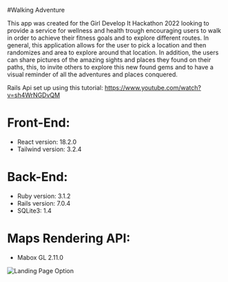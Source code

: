 #Walking Adventure

This app was created for the Girl Develop It Hackathon 2022 looking to provide a service for wellness and health trough encouraging users to walk in order to achieve their fitness goals and to explore different routes. In general, this application allows for the user to pick a location and then randomizes and area to explore around that location. In addition, the users can share pictures of the amazing sights and places they found on their paths, this, to invite others to explore this new found gems and to have a visual reminder of all the adventures and places conquered.

Rails Api set up using this tutorial:
https://www.youtube.com/watch?v=sh4WrNGDvQM

# Front-End: 
* React version: 18.2.0
* Tailwind version: 3.2.4

# Back-End:
* Ruby version: 3.1.2
* Rails version: 7.0.4
* SQLite3: 1.4

# Maps Rendering API:
* Mabox GL 2.11.0

![Landing Page Option](https://user-images.githubusercontent.com/39068406/202842183-c397be34-62a0-47ea-859a-5364da56ea8e.png)

<!-- 
* System dependencies

* Configuration

* Database creation

* Database initialization

* How to run the test suite

* Services (job queues, cache servers, search engines, etc.)

* Deployment instruction -->
